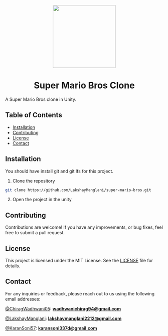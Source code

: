 <div align="center">
    <img src="./Assets/Sprites/Icons/logo.png"
    width="200">
    <h1 align="center">Super Mario Bros Clone</h1>
</div>
A Super Mario Bros clone in Unity.

## Table of Contents

- [Installation](#installation)
- [Contributing](#contributing)
- [License](#license)
- [Contact](#contact)

## Installation

You should have install git and git lfs for this project.

1. Clone the repository

```bash
git clone https://github.com/LakshayManglani/super-mario-bros.git
```

2. Open the project in the unity

## Contributing

Contributions are welcome! If you have any improvements, or bug fixes, feel free to submit a pull request.

## License

This project is licensed under the MIT License. See the [LICENSE](./LICENSE) file for details.

## Contact

For any inquiries or feedback, please reach out to us using the following email addresses:

[@ChiragWadhwani05](https://github.com/ChiragWadhwani05):
**[wadhwanichirag94@gmail.com](mailto:wadhwanichirag94@gmail.com)**

[@LakshayManglani](https://github.com/LakshayManglani):
**[lakshaymanglani2212@gmail.com](mailto:lakshaymanglani2212@gmail.com)**

[@KaranSoni57](https://github.com/KaranSoni57):
**[karansoni337d@gmail.com](mailto:karansoni337d@gmail.com)**
